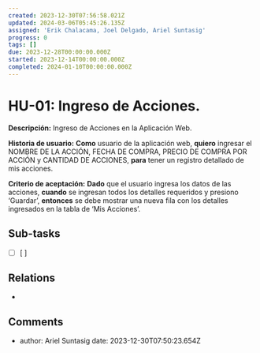 ```yaml
---
created: 2023-12-30T07:56:58.021Z
updated: 2024-03-06T05:45:26.135Z
assigned: 'Erik Chalacama, Joel Delgado, Ariel Suntasig'
progress: 0
tags: []
due: 2023-12-28T00:00:00.000Z
started: 2023-12-14T00:00:00.000Z
completed: 2024-01-10T00:00:00.000Z
---
```


# HU-01: Ingreso de Acciones.

**Descripción:** Ingreso de Acciones en la Aplicación Web.

**Historia de usuario:**     **Como** usuario de la aplicación web, **quiero** ingresar el NOMBRE DE LA ACCIÓN, FECHA DE COMPRA, PRECIO DE COMPRA POR ACCIÓN y CANTIDAD DE ACCIONES, **para** tener un registro detallado de mis acciones.             

**Criterio de aceptación:**  **Dado** que el usuario ingresa los datos de las acciones, **cuando** se ingresan todos los detalles requeridos y presiono ‘Guardar’, **entonces** se debe mostrar una nueva fila con los detalles ingresados en la tabla de ‘Mis Acciones’.

## Sub-tasks

- [ ] [ ]

## Relations

- [](.md)

## Comments

- author: Ariel Suntasig
  date: 2023-12-30T07:50:23.654Z
  
